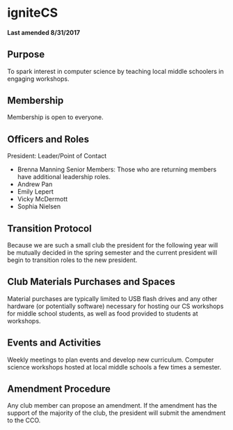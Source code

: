 # igniteCS
#### Last amended 8/31/2017

## Purpose
To spark interest in computer science by teaching local middle schoolers in engaging workshops.

## Membership
Membership is open to everyone.

## Officers and Roles
President: Leader/Point of Contact 
 - Brenna Manning
Senior Members: Those who are returning members have additional leadership roles.
 - Andrew Pan
 - Emily Lepert
 - Vicky McDermott
 - Sophia Nielsen

## Transition Protocol
Because we are such a small club the president for the following year will be mutually decided in the spring semester and the current president will begin to transition roles to the new president.

## Club Materials Purchases and Spaces
Material purchases are typically limited to USB flash drives and any other hardware (or potentially software) necessary for hosting our CS workshops for middle school students, as well as food provided to students at workshops. 

## Events and Activities
Weekly meetings to plan events and develop new curriculum. 
Computer science workshops hosted at local middle schools a few times a semester.

## Amendment Procedure
Any club member can propose an amendment. If the amendment has the support of the majority of the club, the president will submit the amendment to the CCO.



